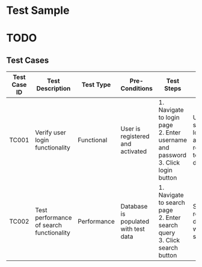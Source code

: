 # Test Sample

# TODO

## Test Cases

| Test Case ID | Test Description | Test Type | Pre-Conditions | Test Steps | Expected Results | Actual Results | Status | Comments |
|--------------|------------------|-----------|----------------|------------|------------------|----------------|--------|----------|
| TC001        | Verify user login functionality | Functional | User is registered and activated | 1. Navigate to login page <br> 2. Enter username and password <br> 3. Click login button | User is successfully logged in and redirected to the dashboard | User is successfully logged in | Pass | None |
| TC002        | Test performance of search functionality | Performance | Database is populated with test data | 1. Navigate to search page <br> 2. Enter search query <br> 3. Click search button | Search results are displayed within 2 seconds | Search results displayed in 1.8 seconds | Pass | None |
